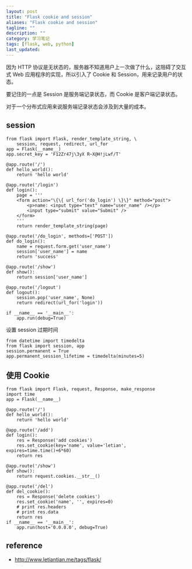 ```yaml
---
layout: post
title: "Flask cookie and session"
aliases: "Flask cookie and session"
tagline: ""
description: ""
category: 学习笔记
tags: [flask, web, python]
last_updated:
---
```



因为 HTTP 协议是无状态的，服务器不知道用户上一次做了什么，这阻碍了交互式 Web 应用程序的实现，所以引入了 Cookie 和 Session，用来记录用户的状态。

要记住的一点是 Session 是服务端记录状态，而 Cookie 是客户端记录状态。

对于一个分布式应用来说服务端记录状态会涉及到大量的成本。

## session

	from flask import Flask, render_template_string, \
		session, request, redirect, url_for
	app = Flask(__name__)
	app.secret_key = 'F12Zr47j\3yX R~X@H!jLwf/T'

	@app.route('/')
	def hello_world():
		return 'hello world'

	@app.route('/login')
	def login():
		page = '''
		<form action="\{\{ url_for('do_login') \}\}" method="post">
			<p>name: <input type="text" name="user_name" /></p>
			<input type="submit" value="Submit" />
		</form>
		'''
		return render_template_string(page)

	@app.route('/do_login', methods=['POST'])
	def do_login():
		name = request.form.get('user_name')
		session['user_name'] = name
		return 'success'

	@app.route('/show')
	def show():
		return session['user_name']

	@app.route('/logout')
	def logout():
		session.pop('user_name', None)
		return redirect(url_for('login'))

	if __name__ == '__main__':
		app.run(debug=True)

设置 session 过期时间

    from datetime import timedelta
    from flask import session, app
    session.permanent = True
    app.permanent_session_lifetime = timedelta(minutes=5)


## 使用 Cookie


	from flask import Flask, request, Response, make_response
	import time
	app = Flask(__name__)

	@app.route('/')
	def hello_world():
		return 'hello world'

	@app.route('/add')
	def login():
		res = Response('add cookies')
		res.set_cookie(key='name', value='letian', expires=time.time()+6*60)
		return res

	@app.route('/show')
	def show():
		return request.cookies.__str__()

	@app.route('/del')
	def del_cookie():
		res = Response('delete cookies')
		res.set_cookie('name', '', expires=0)
		# print res.headers
		# print res.data
		return res
	if __name__ == '__main__':
		app.run(host='0.0.0.0', debug=True)


## reference

- <http://www.letiantian.me/tags/flask/>














